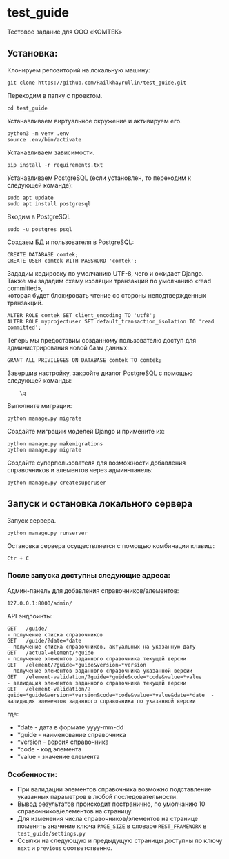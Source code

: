 # test_guide
Тестовое задание для ООО «КОMТEK»

## Установка:
Клонируем репозиторий на локальную машину:

    git clone https://github.com/Railkhayrullin/test_guide.git

Переходим в папку с проектом.

    cd test_guide

Устанавливаем виртуальное окружение и активируем его.

    python3 -m venv .env
    source .env/bin/activate

Устанавливаем зависимости.

    pip install -r requirements.txt

Устанавливаем PostgreSQL (если установлен, то переходим к следующей команде):

    sudo apt update
    sudo apt install postgresql

Входим в PostgreSQL

    sudo -u postgres psql

Создаем БД и пользователя в PostgreSQL:

    CREATE DATABASE comtek;
    CREATE USER comtek WITH PASSWORD 'comtek';


Зададим кодировку по умолчанию UTF-8, чего и ожидает Django.<br>
Также мы зададим схему изоляции транзакций по умолчанию «read committed»,<br>
которая будет блокировать чтение со стороны неподтвержденных транзакций.<br>

    ALTER ROLE comtek SET client_encoding TO 'utf8';
    ALTER ROLE myprojectuser SET default_transaction_isolation TO 'read committed';

Теперь мы предоставим созданному пользователю доступ для администрирования новой базы данных:

    GRANT ALL PRIVILEGES ON DATABASE comtek TO comtek;

Завершив настройку, закройте диалог PostgreSQL с помощью следующей команды:

        \q

Выполните миграции:

    python manage.py migrate

Создайте миграции моделей Django и примените их:

    python manage.py makemigrations
    python manage.py migrate

Создайте суперпользователя для возможности добавления справочников и элементов через админ-панель:

    python manage.py createsuperuser


## Запуск и остановка локального сервера

Запуск сервера.

    python manage.py runserver

Остановка сервера осуществляется с помощью комбинации клавиш:

    Ctr + C

### После запуска доступны следующие адреса:
Админ-панель для добавления справочников/элементов:

    127.0.0.1:8000/admin/

API эндпоинты:
```
GET   /guide/                                                                                - получение списка справочников 
GET   /guide/?date=*date                                                                     - получение списка справочников, актуальных на указанную дату 
GET   /actual-element/*guide                                                                 - получение элементов заданного справочника текущей версии
GET   /element/?guide=*guide&version=*version                                                - получение элементов заданного справочника указанной версии
GET   /element-validation/?guide=*guide&code=*code&value=*value                              - валидация элементов заданного справочника текущей версии
GET   /element-validation/?guide=*guide&version=*version&code=*code&value=*value&date=*date  - валидация элементов заданного справочника по указанной версии
```
где:
  - *date - дата в формате yyyy-mm-dd
  - *guide - наименование справочника
  - *version - версия справочника
  - *code - код элемента
  - *value - значение елемента

### Особенности:
- При валидации элементов справочника возможно подставление указанных параметров в любой последовательности.
- Вывод результатов происходит постранично, по умолчанию 10 справочников/елементов на страницу.
- Для изменения числа справочников/элементов на странице поменять значение ключа `PAGE_SIZE` в словаре `REST_FRAMEWORK` в `test_guide/settings.py`
- Ссылки на следующую и предыдущую страницы доступны по ключу `next` и `previous` соответственно. 
